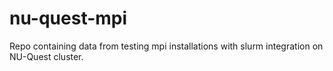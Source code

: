# nu-quest-mpi

Repo containing data from testing mpi installations with slurm integration on NU-Quest cluster.
